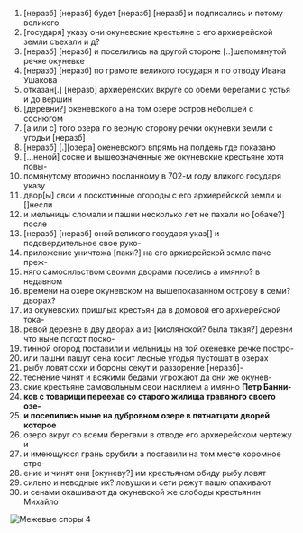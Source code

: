 1. [неразб] [неразб] будет [неразб] [неразб] и подписались и потому великого
2. [государя] указу они окуневские крестьяне с его архиерейской земли съехали и д?
3. [неразб] [неразб] и поселились на другой стороне [..]шепомянутой речке окуневке
4. [неразб] [неразб] по грамоте великого государя и по отводу Ивана Ушакова
5. отказан[.] [неразб] архиерейских вкруге со обеми берегами с устья и до вершин
6. [деревни?] океневского а на том озере остров неболшей с соснюгом
7. [а или с] того озера по верную сторону речки окуневки земли с угодьи [неразб]
8. [неразб] [.][озера] океневского впрямь на полдень где показано 
9. [...неной] сосне и вышеозначенные же окуневские крестьяне хотя повы-
10. помянутому вторично посланному в 702-м году вликого государя указу
11. двор[ы] свои и поскотинные огороды с его архиерейской земли и []несли
12. и мельницы сломали и пашни несколько лет не пахали но [обаче?] после
13. [неразб] [неразб] оной великого государя указ[]  и подсвердительное свое руко-
14. приложение уничтожа [паки?] на его архиерейской земле паче преж-
15. няго самосильством своими дворами поселись а имянно? в недавном
16. времени на озере окуневском на вышепоказанном острову в семи? дворах?
17. из окуневских пришлых крестьян да в домовой его архиерейской тока-
18. ревой деревне в дву дворах а из [кислянской? была такая?] деревни что ныне погост поско-
19. тинной огород поставили и мельницы на той океневке речке постро-
20. или пашни пашут сена косит лесные угодья пустошат в озерах
21. рыбу ловят сохи и бороны секут и раззорение [неразб]-
22. теснение чинят и всякими бедами угрожают да они же окунев-
23. ские крестьяне самовольным свои насилием а имянно __Петр Банни-__
24. __ков с товарищи переехав со старого жилища травяного своего озе-__
25. __и поселились ныне на дубровном озере в пятнатцати дворей которое__
26. озеро вкруг со всеми берегами в отводе его архиерейском чертежу и
27. и имеющуюся грань срубили а поставили на том месте хоромное стро-
28. ение и чинят они [окуневу?] им крестьяном обиду рыбу ловят
29. сильно и неводные их? ловушки и сети режут пашю опахивают
30. и сенами окашивают да окуневской же слободы крестьянин Михайло

![Межевые споры 4](%D0%9C%D0%B5%D0%B6%20%D1%81%D0%BF%D0%BE%D1%80%D1%8B%20004.jpg?raw=true)